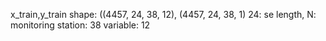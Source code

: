 x_train,y_train shape: ((4457, 24, 38, 12), (4457, 24, 38, 1)
24: se length, N: monitoring station: 38
variable: 12
